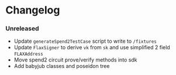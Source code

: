 # Changelog

### Unreleased

- Update `generateSpend2TestCase` script to write to `/fixtures`
- Update `FlaxSigner` to derive `vk` from `sk` and use simplified 2 field `FLAXAddress`
- Move spend2 circuit prove/verify methods into sdk
- Add babyjub classes and poseidon tree
